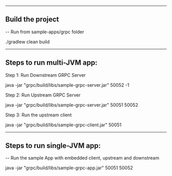 
--------------------------------------
Build the project 
--------------------------------------

-- Run from sample-apps/grpc folder

./gradlew clean build


--------------------------------------
Steps to run multi-JVM app:
--------------------------------------

Step 1: Run Downstream GRPC Server

java -jar "grpc/build/libs/sample-grpc-server.jar" 50052 -1

Step 2: Run Upstream GRPC Server

java -jar "grpc/build/libs/sample-grpc-server.jar" 50051 50052

Step 3: Run the upstream client

java -jar "grpc/build/libs/sample-grpc-client.jar" 50051


--------------------------------------
Steps to run single-JVM app:
--------------------------------------

-- Run the sample App with embedded client, upstream and downstream

java -jar "grpc/build/libs/sample-grpc-app.jar" 50051 50052

